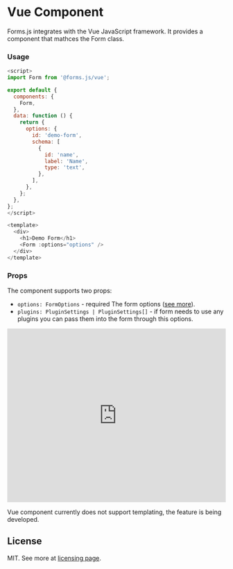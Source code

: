 # Vue Component

Forms.js integrates with the Vue JavaScript framework. It provides a component that mathces the Form class.

### Usage

```javascript
<script>
import Form from '@forms.js/vue';

export default {
  components: {
    Form,
  },
  data: function () {
    return {
      options: {
        id: 'demo-form',
        schema: [
          {
            id: 'name',
            label: 'Name',
            type: 'text',
          },
        ],
      },
    };
  },
};
</script>

<template>
  <div>
    <h1>Demo Form</h1>
    <Form :options="options" />
  </div>
</template>
```

### Props

The component supports two props:

-   `options: FormOptions` - <span class="badge warning">required</span> The form options (<a href="https://formsjs.io/documentation/v1/form">see more</a>).
-   `plugins: PluginSettings | PluginSettings[]` - if form needs to use any plugins you can pass them into the form through this options.

<iframe height="400" style="width: 100%;" scrolling="no" title="forms.js - buttons example" src="https://codepen.io/trilmatic/embed/JjxVWmG?default-tab=js%2Cresult" frameborder="no" loading="lazy" allowtransparency="true" allowfullscreen="true">
  See the Pen <a href="https://codepen.io/trilmatic/pen/JjxVWmG">
  forms.js - buttons example</a> by Trilmatic (<a href="https://codepen.io/trilmatic">@trilmatic</a>)
  on <a href="https://codepen.io">CodePen</a>.
</iframe>

Vue component currently does not support templating, the feature is being developed.

<h2 id="license">License</h2>

MIT. See more at <a href="https://formsjs.io/documentation/v1/licensing">licensing page</a>.